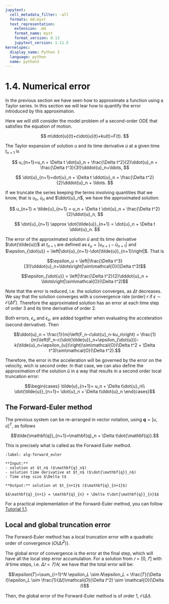 ```yaml
---
jupytext:
  cell_metadata_filter: -all
  formats: md:myst
  text_representation:
    extension: .md
    format_name: myst
    format_version: 0.13
    jupytext_version: 1.11.5
kernelspec:
  display_name: Python 3
  language: python
  name: python3
---
```


# 1.4. Numerical error

In the previous section we have seen how to approximate a function using a Taylor series. In this section we will lear how to quantify the error introduced by this approximation.

Here we will still consider the model problem of a second-order ODE that satisfies the equation of motion.

$$ m\ddot{u}(t)+c\dot{u}(t)+ku(t)=F(t). $$

The Taylor expansion of solution $u$ and its time derivative $\dot{u}$ at a given time $t_{n+1}$ is

$$ u_{n+1}=u_n + \Delta t \dot{u}_n + \frac{\Delta t^2}{2}\ddot{u}_n + \frac{\Delta t^3}{3!}\dddot{u}_n+\ldots, $$

$$ \dot{u}_{n+1}=dot{u}_n + \Delta t \ddot{u}_n + \frac{\Delta t^2}{2}\dddot{u}_n + \ldots. $$

If we truncate the series keeping the terms involving quantities that we know, that is $u_n$, $\dot{u}_n$ and $\ddot{u}_n$, we have the approximated solution:

$$ u_{n+1} ≈ \tilde{u}_{n+1} = u_n + \Delta t \dot{u}_n + \frac{\Delta t^2}{2}\ddot{u}_n, $$

$$ \dot{u}_{n+1} \approx \dot{\tilde{u}}_{n+1} = \dot{u}_n + \Delta t \ddot{u}_n. $$

The error of the approximated solution $\tilde{u}$ and its time derivative $\dot{\tilde{u}}$ at $t_{n+1}$ are defined as $\epsilon_u = \left|u_{n+1}-\tilde{u}_{n+1}\right|$ and $\epsilon_{\dot{u}} = \left|\dot{u}_{n+1}-\dot{\tilde{u}}_{n+1}\right|$. That is

$$\epsilon_u = \left|\frac{\Delta t^3}{3!}\dddot{u}_n+\ldots\right|\sim\mathcal{O}(\Delta t^3)$$

$$\epsilon_{\dot{u}} = \left|\frac{\Delta t^2}{2}\dddot{u}_n + \ldots\right|\sim\mathcal{O}(\Delta t^2)$$

Note that the error is reduced, i.e. the solution converges, as $\Delta t$ decreases. We say that the solution converges with a convergence rate (order) $r$ if $\epsilon\sim\mathcal{O}(\Delta t^r)$. Therefore the approximated solution has an error at each time step of order $3$ and its time derivative of order $2$.

Both errors, $\epsilon_u$ and $\epsilon_{\dot{u}}$, are added together when evaluating the acceleration (second derivative). Then

$$\ddot{u}_n = \frac{1}{m}\left(F_n-c\dot{u}_n-ku_n\right) = \frac{1}{m}\left(F_n-c(\dot{\tilde{u}}_n+\epsilon_{\dot{u}})-k(\tilde{u}_n+\epsilon_{u})\right)\sim\mathcal{O}(\Delta t^2 + \Delta t^3)\sim\mathcal{O}(\Delta t^2).$$

Therefore, the error in the acceleration will be governed by the error on the velocity, wich is second order. In that case, we can also define the approximation of the solution $\tilde{u}$ in a way that results in a second order local truncation error:

$$\begin{cases}
\tilde{u}_{n+1}= u_n + \Delta t\dot{u}_n\\ 
\dot{\tilde{u}}_{n+1}= \dot{u}_n + \Delta t\ddot{u}_n
\end{cases}$$

## The Forward-Euler method

The previous system can be re-arranged in vector notation, using $\mathbf{q}=\left[u,\dot{u}\right]^T$, as follows

$$\tilde{\mathbf{q}}_{n+1}=\mathbf{q}_n + \Delta t\dot{\mathbf{q}}.$$

This is precisely what is called as the Forward Euler method. 

```{prf:algorithm} Forward-Euler method
:label: alg-forward_euler

**Input:** 
- solution at $t_n$ ($\mathbf{q}_n$)
- solution time derivative at $t_n$ ($\dot{\mathbf{q}}_n$)
- Time step size $\Delta t$

**Output:** solution at $t_{n+1}$ ($\mathbf{q}_{n+1}$)

$$\mathbf{q}_{n+1} = \mathbf{q}_{n} + \Delta t\dot{\mathbf{q}}_{n}$$
```

For a practical implementation of the Forward-Euler method, you can follow [Tutorial 1.1](w1_t1.ipynb).

## Local and global truncation error

The Forward-Euler method has a local truncation error with a quadratic order of convergence ($\mathcal{𝑂}(\Delta 𝑡^2)$).

The global error of convergence is the error at the final step, which will have all the local step error accumulation. For a solution from $𝑡=[0,𝑇]$ with $𝑁$ time steps, i.e. $\Delta 𝑡=𝑇/𝑁$, we have that the total error will be:

$$\epsilon(𝑇)=\sum_{𝑖=1}^𝑁 \epsilon_𝐿 \sim 𝑁\epsilon_𝐿 = \frac{𝑇}{\Delta 𝑡}\epsilon_𝐿 \sim \frac{1}{Δ𝑡}\mathcal{𝑂}(\Delta 𝑡^2) \sim \mathcal{O}(\Delta 𝑡)$$

Then, the global error of the Forward-Euler method is of order 1, $\mathcal{O}(\Delta 𝑡)$.
